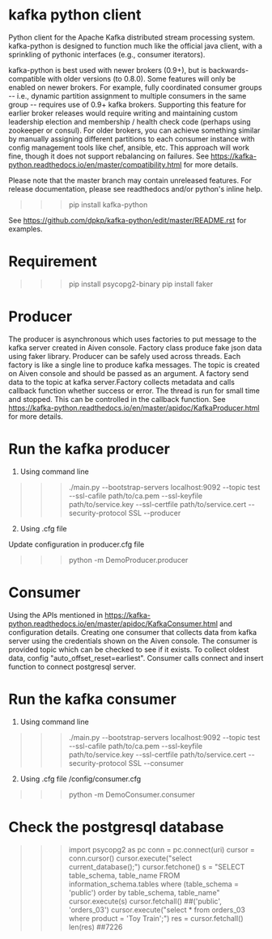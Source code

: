 # kafka python client

Python client for the Apache Kafka distributed stream processing system.
kafka-python is designed to function much like the official java client, with a
sprinkling of pythonic interfaces (e.g., consumer iterators).

kafka-python is best used with newer brokers (0.9+), but is backwards-compatible with
older versions (to 0.8.0). Some features will only be enabled on newer brokers.
For example, fully coordinated consumer groups -- i.e., dynamic partition
assignment to multiple consumers in the same group -- requires use of 0.9+ kafka
brokers. Supporting this feature for earlier broker releases would require
writing and maintaining custom leadership election and membership / health
check code (perhaps using zookeeper or consul). For older brokers, you can
achieve something similar by manually assigning different partitions to each
consumer instance with config management tools like chef, ansible, etc. This
approach will work fine, though it does not support rebalancing on failures.
See <https://kafka-python.readthedocs.io/en/master/compatibility.html>
for more details.

Please note that the master branch may contain unreleased features. For release
documentation, please see readthedocs and/or python's inline help.

>>> pip install kafka-python

See <https://github.com/dpkp/kafka-python/edit/master/README.rst> for examples.

# Requirement

>>> pip install psycopg2-binary
>>> pip install faker

# Producer

The producer is asynchronous which uses factories to put message to the kafka server 
created in Aiven console. Factory class produce fake json data using faker library. 
Producer can be safely used across threads. Each factory is like a single line to 
produce kafka messages. The topic is created on Aiven console and should be passed as 
an argument. A factory send data to the topic at kafka server.Factory collects metadata 
and calls callback function whether success or error. The thread is run for small time and stopped.
This can be controlled in the callback function.
See <https://kafka-python.readthedocs.io/en/master/apidoc/KafkaProducer.html> 
for more details.


# Run the kafka producer

1. Using command line

 >>> ./main.py --bootstrap-servers localhost:9092 --topic test --ssl-cafile path/to/ca.pem 
 --ssl-keyfile path/to/service.key --ssl-certfile path/to/service.cert --security-protocol SSL --producer

2. Using .cfg file

Update configuration in producer.cfg file
>>> python -m DemoProducer.producer

# Consumer

Using the APIs mentioned in  <https://kafka-python.readthedocs.io/en/master/apidoc/KafkaConsumer.html> 
and configuration details. Creating one consumer that collects data from kafka server using the credentials 
shown on the Aiven console. The consumer is provided topic which can be checked to see if it exists. 
To collect oldest data, config "auto_offset_reset=earliest". Consumer calls connect and insert function to connect
postgresql server. 

# Run the kafka consumer

1. Using command line

>>> ./main.py --bootstrap-servers localhost:9092 --topic test --ssl-cafile path/to/ca.pem 
 --ssl-keyfile path/to/service.key --ssl-certfile path/to/service.cert --security-protocol SSL --consumer
 
 2. Using .cfg file /config/consumer.cfg
 
 >>>python -m DemoConsumer.consumer

# Check the postgresql database

>>> import psycopg2 as pc
>>> conn = pc.connect(uri)
>>> cursor = conn.cursor()
>>> cursor.execute("select current_database();")
>>> cursor.fetchone()
>>> s = "SELECT table_schema, table_name FROM information_schema.tables where (table_schema = 'public') order by table_schema, table_name"
>>> cursor.execute(s)
>>> cursor.fetchall()
##('public', 'orders_03')
>>> cursor.execute("select * from orders_03 where product = 'Toy Train';")
>>> res = cursor.fetchall()
>>> len(res)
##7226
